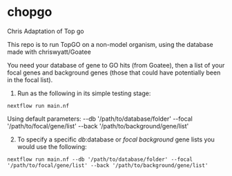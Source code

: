 # chopgo
Chris Adaptation of Top go

This repo is to run TopGO on a non-model organism, using the database made with chriswyatt/Goatee

You need your database of gene to GO hits (from Goatee), then a list of your focal genes and background genes (those that could have potentially been in the focal list).

1. Run as the following in its simple testing stage:

`nextflow run main.nf `

Using default parameters:
--db '/path/to/database/folder' 
--focal '/path/to/focal/gene/list' 
--back '/path/to/background/gene/list'

2. To specify a specific *db*:database or *focal* *background* gene lists you would use the following:

`nextflow run main.nf --db '/path/to/database/folder' --focal '/path/to/focal/gene/list' --back '/path/to/background/gene/list'`